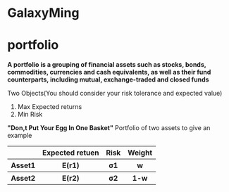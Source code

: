 # GalaxyMing
# portfolio
**A portfolio is a grouping of financial assets such as stocks, bonds, commodities, currencies and cash equivalents, as well as their fund counterparts, including mutual, exchange-traded and closed funds**
 
 
Two Objects(You should consider your risk tolerance and expected value)

<ol>
<li>Max Expected returns</li>
<li>Min Risk</li>
</ol>
<b>"Don,t Put Your Egg In One Basket"</b>
Portfolio of two assets to give an example
<table>
 <tr>
  <th></th><th>Expected retuen</th><th>Risk </th> <th>Weight</th>
 </tr>
 <tr>
  <th>Asset1</th><th>E(r1)</th><th>σ1 </th> <th>w</th>
 </tr>
 <tr>
  <th>Asset2</th><th>E(r2)</th><th>σ2 </th> <th>1-w</th>
 </tr>
</table>
